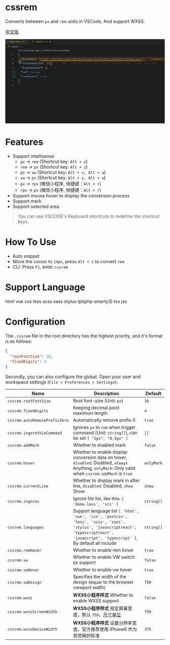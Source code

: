 # cssrem

Converts between `px` and `rem` units in VSCode, And support WXSS.

[中文版](README.zh-CN.md)

![](demo.gif)

# Features

- Support intellisense
  - `px` -> `rem` (Shortcut key: `Alt + z`)
  - `rem` -> `px` (Shortcut key: `Alt + z`)
  - `px` -> `vw` (Shortcut key: `Alt + v, Alt + w`)
  - `vw` -> `px` (Shortcut key: `Alt + v, Alt + w`)
  - `px` -> `rpx` (微信小程序, 快捷键：`Alt + r`)
  - `rpx` -> `px` (微信小程序, 快捷键：`Alt + r`)
- Support mouse hover to display the conversion process
- Support mark
- Support selected area

> You can use VSCODE's Keyboard shortcuts to redefine the shortcut keys.

# How To Use

+ Auto snippet
+ Move the cursor to `14px`, press `Alt + z` to convert `rem`
+ CLI: Press `F1`, enter `cssrem`

# Support Language

html vue css less scss sass stylus tpl(php smarty3) tsx jsx

# Configuration

The `.cssrem` file in the root directory has the highest priority, and it's format is as follows:

```json
{
  "rootFontSize": 18,
  "fixedDigits": 3
}
```

Secondly, you can also configure the global. Open your user and workspace settings (`File > Preferences > Settings`):

| Name | Description | Default |
|------|-------------|---------|
| `cssrem.rootFontSize` | Root font-size (Unit: `px`) | `16` |
| `cssrem.fixedDigits` | Keeping decimal point maximum length | `4` |
| `cssrem.autoRemovePrefixZero` | Automatically remove prefix 0 | `true` |
| `cssrem.ingoresViaCommand` | Ignores `px` to `rem` when trigger command (Unit: `string[]`), can be set `[ "1px", "0.5px" ]` | `[]` |
| `cssrem.addMark` | Whether to enabled mark | `false` |
| `cssrem.hover` | Whether to enable display conversion data on hover, `disabled`: Disabled, `always` Anything, `onlyMark`: Only valid when `cssrem.addMark` is `true` | `onlyMark` |
| `cssrem.currentLine` | Whether to display mark in after line, `disabled`: Disabled, `show` Show | `show` |
| `cssrem.ingores` | Ignore file list, like this: `[ 'demo.less', 'src' ]` | `string[]` |
| `cssrem.languages` | Support language list `[ 'html', 'vue', 'css', 'postcss', 'less', 'scss', 'sass', 'stylus', 'javascriptreact', 'typescriptreact', 'javascript', 'typescript' ]`, By default all include | `string[]` |
| `cssrem.remHover` | Whether to enable rem hover | `true` |
| `cssrem.vw` | Whether to enable VW switch px support | `false` |
| `cssrem.vwHover` | Whether to enable vw hover | `true` |
| `cssrem.vwDesign` | Specifies the width of the design (equar to the browser viewport width) | `750` |
| `cssrem.wxss` | **WXSS小程序样式** Whether to enable WXSS support | `false` |
| `cssrem.wxssScreenWidth` | **WXSS小程序样式** 规定屏幕宽度，默认 `750`，[尺寸单位](https://developers.weixin.qq.com/miniprogram/dev/framework/view/wxss.html) | `750` |
| `cssrem.wxssDeviceWidth` | **WXSS小程序样式** 设备分辨率宽度，官方推荐使用 iPhone6 作为视觉稿的标准 | `375` |

